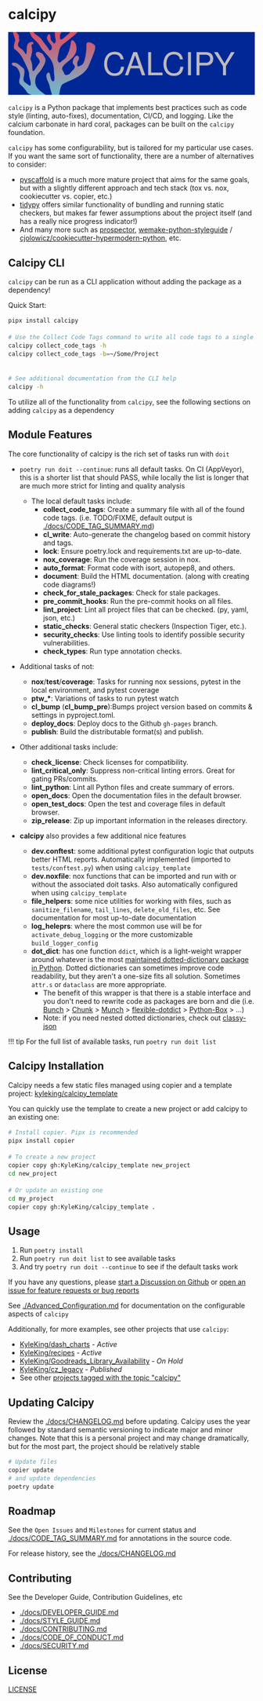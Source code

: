 # calcipy

![./calcipy-banner-wide.svg](https://raw.githubusercontent.com/KyleKing/calcipy/main/docs/calcipy-banner-wide.svg)

`calcipy` is a Python package that implements best practices such as code style (linting, auto-fixes), documentation, CI/CD, and logging. Like the calcium carbonate in hard coral, packages can be built on the `calcipy` foundation.

`calcipy` has some configurability, but is tailored for my particular use cases. If you want the same sort of functionality, there are a number of alternatives to consider:

- [pyscaffold](https://github.com/pyscaffold/pyscaffold) is a much more mature project that aims for the same goals, but with a slightly different approach and tech stack (tox vs. nox, cookiecutter vs. copier, etc.)
- [tidypy](https://github.com/jayclassless/tidypy#features) offers similar functionality of bundling and running static checkers, but makes far fewer assumptions about the project itself (and has a really nice progress indicator!)
- And many more such as [prospector](https://github.com/PyCQA/prospector), [wemake-python-styleguide](https://github.com/wemake-services/wemake-python-styleguide) / [cjolowicz/cookiecutter-hypermodern-python](https://github.com/cjolowicz/cookiecutter-hypermodern-python), etc.

## Calcipy CLI

`calcipy` can be run as a CLI application without adding the package as a dependency!

Quick Start:

```sh
pipx install calcipy

# Use the Collect Code Tags command to write all code tags to a single file
calcipy collect_code_tags -h
calcipy collect_code_tags -b=~/Some/Project


# See additional documentation from the CLI help
calcipy -h
```

To utilize all of the functionality from `calcipy`, see the following sections on adding `calcipy` as a dependency

## Module Features

The core functionality of calcipy is the rich set of tasks run with `doit`

- `poetry run doit --continue`: runs all default tasks. On CI (AppVeyor), this is a shorter list that should PASS, while locally the list is longer that are much more strict for linting and quality analysis
    - The local default tasks include:
        - **collect_code_tags**: Create a summary file with all of the found code tags. (i.e. TODO/FIXME, default output is [./docs/CODE_TAG_SUMMARY.md](./docs/CODE_TAG_SUMMARY.md))
        - **cl_write**: Auto-generate the changelog based on commit history and tags.
        - **lock**: Ensure poetry.lock and requirements.txt are up-to-date.
        - **nox_coverage**: Run the coverage session in nox.
        - **auto_format**: Format code with isort, autopep8, and others.
        - **document**: Build the HTML documentation. (along with creating code diagrams!)
        - **check_for_stale_packages**: Check for stale packages.
        - **pre_commit_hooks**: Run the pre-commit hooks  on all files.
        - **lint_project**: Lint all project files that can be checked. (py, yaml, json, etc.)
        - **static_checks**: General static checkers (Inspection Tiger, etc.).
        - **security_checks**: Use linting tools to identify possible security vulnerabilities.
        - **check_types**: Run type annotation checks.

- Additional tasks of not:
    - **nox**/**test**/**coverage**: Tasks for running nox sessions, pytest in the local environment, and pytest coverage
    - **ptw_\***: Variations of tasks to run pytest watch
    - **cl_bump** (**cl_bump_pre**):Bumps project version based on commits & settings in pyproject.toml.
    - **deploy_docs**: Deploy docs to the Github `gh-pages` branch.
    - **publish**: Build the distributable format(s) and publish.
- Other additional tasks include:
    - **check_license**: Check licenses for compatibility.
    - **lint_critical_only**: Suppress non-critical linting errors. Great for gating PRs/commits.
    - **lint_python**: Lint all Python files and create summary of errors.
    - **open_docs**: Open the documentation files in the default browser.
    - **open_test_docs**: Open the test and coverage files in default browser.
    - **zip_release**: Zip up important information in the releases directory.

- **calcipy** also provides a few additional nice features
    - **dev.conftest**: some additional pytest configuration logic that outputs better HTML reports. Automatically implemented (imported to `tests/conftest.py`) when using `calcipy_template`
    - **dev.noxfile**: nox functions that can be imported and run with or without the associated doit tasks. Also automatically configured when using `calcipy_template`
    - **file_helpers**: some nice utilities for working with files, such as `sanitize_filename`, `tail_lines`, `delete_old_files`, etc. See documentation for most up-to-date documentation
    - **log_heleprs**: where the most common use will be for `activate_debug_logging` or the more customizable `build_logger_config`
    - **dot_dict**: has one function `ddict`, which is a light-weight wrapper around whatever is the most [maintained dotted-dictionary package in Python](https://pypi.org/search/?q=dot+accessible+dictionary&o=). Dotted dictionaries can sometimes improve code readability, but they aren't a one-size fits all solution. Sometimes `attr.s` or `dataclass` are more appropriate.
        - The benefit of this wrapper is that there is a stable interface and you don't need to rewrite code as packages are born and die (i.e. [Bunch](https://pypi.org/project/bunch/) > [Chunk](https://pypi.org/project/chunk/) > [Munch](https://pypi.org/project/munch/) > [flexible-dotdict](https://pypi.org/project/flexible-dotdict/) > [Python-Box](https://pypi.org/project/python-box/) > ...)
        - Note: if you need nested dotted dictionaries, check out [classy-json](https://pypi.org/project/classy-json/)

!!! tip
    For the full list of available tasks, run `poetry run doit list`

## Calcipy Installation

Calcipy needs a few static files managed using copier and a template project: [kyleking/calcipy_template](https://github.com/KyleKing/calcipy_template/)

You can quickly use the template to create a new project or add calcipy to an existing one:

```sh
# Install copier. Pipx is recommended
pipx install copier

# To create a new project
copier copy gh:KyleKing/calcipy_template new_project
cd new_project

# Or update an existing one
cd my_project
copier copy gh:KyleKing/calcipy_template .
```

## Usage

1. Run `poetry install`
2. Run `poetry run doit list` to see available tasks
3. And try `poetry run doit --continue` to see if the default tasks work

If you have any questions, please [start a Discussion on Github](https://github.com/KyleKing/calcipy/discussions/) or [open an issue for feature requests or bug reports](https://github.com/KyleKing/calcipy/issues/)

See [./Advanced_Configuration.md](./Advanced_Configuration.md) for documentation on the configurable aspects of `calcipy`

Additionally, for more examples, see other projects that use `calcipy`:

- [KyleKing/dash_charts](https://github.com/KyleKing/dash_charts) - *Active*
- [KyleKing/recipes](https://github.com/KyleKing/recipes) - *Active*
- [KyleKing/Goodreads_Library_Availability](https://github.com/KyleKing/Goodreads_Library_Availability) - *On Hold*
- [KyleKing/cz_legacy](https://github.com/KyleKing/cz_legacy) - *Published*
- See other [projects tagged with the topic "calcipy"](https://github.com/topics/calcipy)

## Updating Calcipy

Review the [./docs/CHANGELOG.md](./docs/CHANGELOG.md) before updating. Calcipy uses the year followed by standard semantic versioning to indicate major and minor changes. Note that this is a personal project and may change dramatically, but for the most part, the project should be relatively stable

```sh
# Update files
copier update
# and update dependencies
poetry update
```

## Roadmap

See the `Open Issues` and `Milestones` for current status and [./docs/CODE_TAG_SUMMARY.md](./docs/CODE_TAG_SUMMARY.md) for annotations in the source code.

For release history, see the [./docs/CHANGELOG.md](./docs/CHANGELOG.md)

## Contributing

See the Developer Guide, Contribution Guidelines, etc

- [./docs/DEVELOPER_GUIDE.md](./docs/DEVELOPER_GUIDE.md)
- [./docs/STYLE_GUIDE.md](./docs/STYLE_GUIDE.md)
- [./docs/CONTRIBUTING.md](./docs/CONTRIBUTING.md)
- [./docs/CODE_OF_CONDUCT.md](./docs/CODE_OF_CONDUCT.md)
- [./docs/SECURITY.md](./docs/SECURITY.md)

## License

[LICENSE](https://github.com/KyleKing/calcipy/tree/main/LICENSE)

